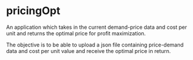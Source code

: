 # pricingOpt
An application which takes in the current demand-price data and cost per unit and returns the optimal price for profit maximization.

The objective is to be able to upload a json file containing price-demand data and cost per unit value and receive the optimal price in return.
